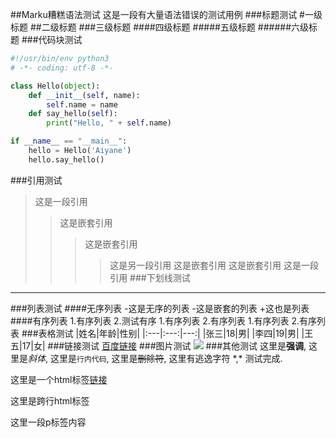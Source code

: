 ##Marku糟糕语法测试
这是一段有大量语法错误的测试用例
###标题测试
#一级标题
##二级标题
###三级标题
####四级标题
#####五级标题
######六级标题
###代码块测试
```py
#!/usr/bin/env python3
# -*- coding: utf-8 -*-

class Hello(object):
	def __init__(self, name):
    	self.name = name
    def say_hello(self):
    	print("Hello, " + self.name)

if __name__ == "__main__":
	hello = Hello('Aiyane')
    hello.say_hello()
```
###引用测试
>这是一段引用
 >>这是嵌套引用
  >>>这是嵌套引用
   >>>>这是另一段引用
>>>这是嵌套引用
  >>这是嵌套引用
>这是一段引用
###下划线测试
---
###列表测试
####无序列表
-这是无序的列表
    -这是嵌套的列表
        +这也是列表
####有序列表
1.有序列表
2.测试有序
    1.有序列表
    2.有序列表
        1.有序列表
        2.有序列表
###表格测试
|姓名|年龄|性别|
|:---|:---:|---:|
|张三|18|男|
|李四|19|男|
|王五|17|女|
###链接测试
[百度链接](https://www.baidu.com "百度")
###图片测试
![](https://www.baidu.com/img/baidu_jgylogo3.gif)
###其他测试
这里是**强调**, 这里是*斜体*, 这里是`行内代码`, 这里是~~删除符~~, 这里有逃逸字符 \*,\* 测试完成.

这里是一个html标签<a href="https://github.com/qq2310091880/marku">链接</a>

这里是跨行html标签

<p class="my_p">
    这里一段p标签内容
</p>
